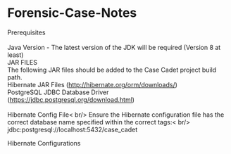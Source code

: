 # Forensic-Case-Notes

Prerequisites <br /><br />
Java Version - The latest version of the JDK will be required (Version 8 at least)<br />
JAR FILES<br />
The following JAR files should be added to the Case Cadet project build path.<br />
Hibernate JAR Files (http://hibernate.org/orm/downloads/)<br />
PostgreSQL JDBC Database Driver (https://jdbc.postgresql.org/download.html)
<br /><br />
Hibernate Config File< br/>
Ensure the Hibernate configuration file has the correct database name specified within the correct tags:< br/>
     <property name="connection.url">jdbc:postgresql://localhost:5432/case_cadet</property>


Hibernate Configurations
